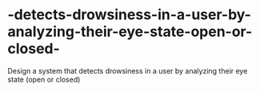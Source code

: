 # -detects-drowsiness-in-a-user-by-analyzing-their-eye-state-open-or-closed-
Design a system that detects drowsiness in a user by analyzing their eye state (open or closed) 
